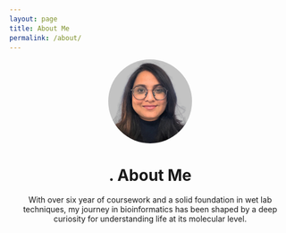 ```yaml
---
layout: page
title: About Me
permalink: /about/
---
```


<div style="text-align: center; margin: 0 auto;">
  <img src="assets/image/Untitled design-3.jpg" alt="Descriptive Alt Text" style="width: 150px; height: 150px; border-radius: 50%; object-fit: cover; display: block; margin: 0 auto;">
</div>

<h1 style="text-align: center;">.            About Me</h1>

<p style="text-align: center;">With over six year of coursework and a solid foundation in wet lab techniques, my journey in bioinformatics has been shaped by a deep curiosity for understanding life at its molecular level.</p>
